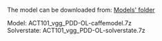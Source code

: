 The model can be downloaded from: [Models' folder](https://drive.google.com/open?id=1Amp9jJSu32tZ_DHe_ljziGzC-fE42Pfg)

Model: ACT101_vgg_PDD-OL-caffemodel.7z<br>
Solverstate: ACT101_vgg_PDD-OL-solverstate.7z
